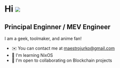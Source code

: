 Hi ![](https://user-images.githubusercontent.com/18350557/176309783-0785949b-9127-417c-8b55-ab5a4333674e.gif)
====================================================================================================================================

Principal Enginner / MEV Engineer
---------------------------------------

I am a geek, toolmaker, and anime fan!

*   ✉️  You can contact me at [maestrojurko@gmail.com](mailto:maestrojurko@gmail.com)
*   🧠  I'm learning NixOS
*   🤝  I'm open to collaborating on Blockchain projects                 
